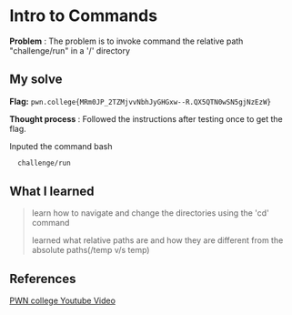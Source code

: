 
# Intro to Commands 

**Problem** : The problem is to invoke  command  the relative path "challenge/run" in a '/' directory

## My solve

**Flag:** `pwn.college{MRm0JP_2TZMjvvNbhJyGHGxw--R.QX5QTN0wSN5gjNzEzW}`

**Thought process** :   Followed the instructions after testing once to get the flag.

Inputed the command
bash
```bash
  challenge/run

```


## What I learned
> learn how to navigate and change the directories using the 'cd' command 
>
> 
> learned what relative paths are and how they are different from the absolute paths(/temp v/s temp)

## References 
[PWN college Youtube Video](https://youtu.be/b67Jq6IZ3U8?list=PL-ymxv0nOtqqRAz1x90vxNbhmSkeYxHVC)
